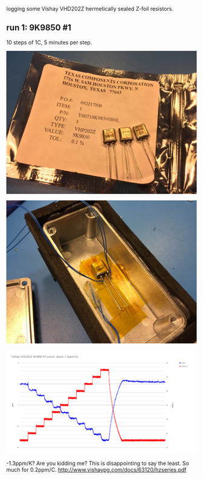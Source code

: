 logging some Vishay VHD202Z hermetically sealed Z-foil resistors.

## run 1: 9K9850 #1

10 steps of 1C, 5 minutes per step.

![](IMG_2260.JPG)

![](IMG_2261.JPG)

![](run1-9k9850-1/tempco.png)

-1.3ppm/K?  Are you kidding me?  This is disappointing to say the least.  So much for 0.2ppm/C.  http://www.vishaypg.com/docs/63120/hzseries.pdf
